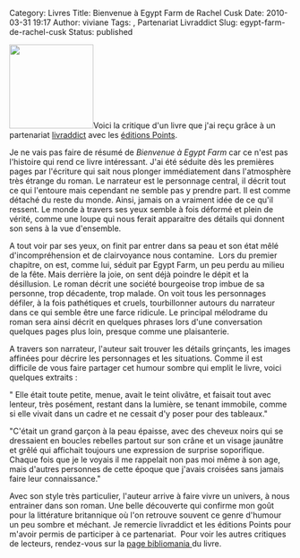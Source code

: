 Category: Livres
Title: Bienvenue à Egypt Farm de Rachel Cusk
Date: 2010-03-31 19:17
Author: viviane
Tags: , Partenariat Livraddict
Slug: egypt-farm-de-rachel-cusk
Status: published

<a href="http://www.viviane-voyages.com/wp-content/uploads/2010/03/Egypt-Farm.jpg"><img class="alignleft size-thumbnail wp-image-1249" title="Egypt Farm" src="http://www.viviane-voyages.com/wp-content/uploads/2010/03/Egypt-Farm-150x150.jpg" alt="" width="150" height="150" /></a>Voici la critique d'un livre que j'ai reçu grâce à un partenariat <a href="http://www.livraddict.com/">livraddict</a> avec les <a href="http://www.editionspoints.com/">éditions Points</a>.

Je ne vais pas faire de résumé de <em>Bienvenue à Egypt Farm</em> car ce n'est pas l'histoire qui rend ce livre intéressant. J'ai été séduite dès les premières pages par l'écriture qui sait nous plonger immédiatement dans l'atmosphère très étrange du roman. Le narrateur est le personnage central, il décrit tout ce qui l'entoure mais cependant ne semble pas y prendre part. Il est comme détaché du reste du monde. Ainsi, jamais on a vraiment idée de ce qu'il ressent. Le monde à travers ses yeux semble à fois déformé et plein de vérité, comme une loupe qui nous ferait apparaitre des détails qui donnent son sens à la vue d'ensemble.

A tout voir par ses yeux, on finit par entrer dans sa peau et son état mêlé d'incompréhension et de clairvoyance nous contamine.  Lors du premier chapitre, on est, comme lui, séduit par Egypt Farm, un peu perdu au milieu de la fête. Mais derrière la joie, on sent déjà poindre le dépit et la désillusion. Le roman décrit une société bourgeoise trop imbue de sa personne, trop décadente, trop malade. On voit tous les personnages défiler, à la fois pathétiques et cruels, tourbillonner autours du narrateur dans ce qui semble être une farce ridicule. Le principal mélodrame du roman sera ainsi décrit en quelques phrases lors d'une conversation quelques pages plus loin, presque comme une plaisanterie.

A travers son narrateur, l'auteur sait trouver les détails grinçants, les images affinées pour décrire les personnages et les situations. Comme il est difficile de vous faire partager cet humour sombre qui emplit le livre, voici quelques extraits :

" Elle était toute petite, menue, avait le teint olivâtre, et faisait tout avec lenteur, très posément, restant dans la lumière, se tenant immobile, comme si elle vivait dans un cadre et ne cessait d'y poser pour des tableaux."

"C'était un grand garçon à la peau épaisse, avec des cheveux noirs qui se dressaient en boucles rebelles partout sur son crâne et un visage jaunâtre et grêlé qui affichait toujours une expression de surprise soporifique. Chaque fois que je le voyais il me rappelait non pas moi même à son age, mais d'autres personnes de cette époque que j'avais croisées sans jamais faire leur connaissance."

Avec son style très particulier, l'auteur arrive à faire vivre un univers, à nous entrainer dans son roman. Une belle découverte qui confirme mon goût pour la littérature britannique où l'on retrouve souvent ce genre d'humour un peu sombre et méchant. Je remercie livraddict et les éditions Points pour m'avoir permis de participer à ce partenariat.  Pour voir les autres critiques de lecteurs, rendez-vous sur la <a href="http://www.livraddict.com/biblio/book.php?id=7204">page bibliomania </a>du livre.